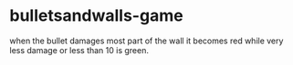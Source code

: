 # bulletsandwalls-game
when the bullet damages most part of the wall it becomes red while very less damage or less than 10 is green.
